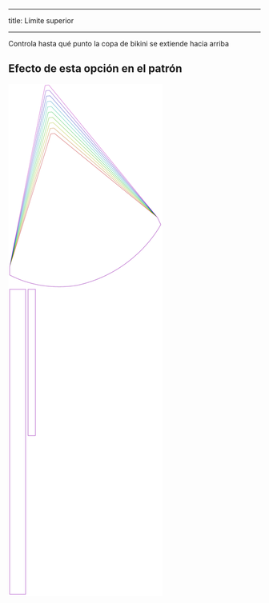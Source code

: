 - - -
title: Límite superior
- - -

Controla hasta qué punto la copa de bikini se extiende hacia arriba


## Efecto de esta opción en el patrón
![Esta imagen muestra el efecto de esta opción superponiendo varias variantes que tienen un valor diferente para esta opción](bee_topdepth_sample.svg "Efecto de esta opción en el patrón")